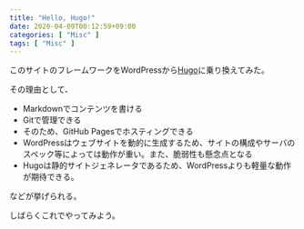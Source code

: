 ```yaml
---
title: "Hello, Hugo!"
date: 2020-04-09T00:12:59+09:00
categories: [ "Misc" ]
tags: [ "Misc" ]
---
```


このサイトのフレームワークをWordPressから[Hugo](https://gohugo.io/)に乗り換えてみた。

<!--more-->

その理由として、

- Markdownでコンテンツを書ける
- Gitで管理できる
- そのため、GitHub Pagesでホスティングできる
- WordPressはウェブサイトを動的に生成するため、サイトの構成やサーバのスペック等によっては動作が重い。また、脆弱性も懸念点となる
- Hugoは静的サイトジェネレータであるため、WordPressよりも軽量な動作が期待できる。

などが挙げられる。

しばらくこれでやってみよう。
